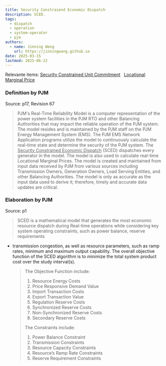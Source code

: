 ```yaml
---
title: Security Constraiend Economic Dispatch
description: SCED.
tags:
  - dispatch
  - operation
  - system-operator
  - pjm
authors:
  - name: Jinning Wang
    url: https://jinningwang.github.io
date: 2025-03-15
lastmod: 2025-06-22
---
```


Relevante items: [Security Constrained Unit Commitment](/wiki/security-constrained-unit-commitment) &nbsp; [Locational Marginal Price](/wiki/locational-marginal-price)

### Definition by PJM

Source: <d-cite key="pjm2024m3"></d-cite> p17, Revision 67

> PJM's Real-Time Reliability Model is a computer representation of the power system facilities in the PJM RTO and other Balancing Authorities that may impact the reliable operation of the PJM system.
> The model resides and is maintained by the PJM staff on the PJM Energy Management System (EMS).
> The PJM EMS Network Application programs utilize the model to continuously calculate the real-time state and determine the security of the PJM system.
> The <u>Security Constrained Economic Dispatch</u> (SCED) dispatches every generator in the model.
> The model is also used to calculate real-time Locational Marginal Prices.
> The model is created and maintained from input data received by PJM from various sources including Transmission Owners, Generation Owners, Load Serving Entities, and other Balancing Authorities.
> The model is only as accurate as the input data used to derive it; therefore, timely and accurate data updates are critical.

### Elaboration by PJM

Source: <d-cite key="pjm2022cooptimization"></d-cite> p1

> SCED is a mathematical model that generates the most economic resource dispatch during Real-time operations while considering key system operating constraints, such as power balance, reserve requirements

- transmission congestion, as well as resource parameters, such as ramp rates, minimum and maximum output capability. The overall objective function of the SCED algorithm is to minimize the total system product cost over the study interval(s).
  > The Objective Function include:
  >
  > 1. Resource Energy Costs
  > 2. Price Responsive Demand Value
  > 3. Import Transaction Costs
  > 4. Export Transaction Value
  > 5. Regulation Reserve Costs
  > 6. Synchronized Reserve Costs
  > 7. Non-Synchronized Reserve Costs
  > 8. Secondary Reserve Costs
  >
  > The Constraints include:
  >
  > 1. Power Balance Constraint
  > 2. Transmission Constraints
  > 3. Resource Capacity Constraints
  > 4. Resource’s Ramp Rate Constraints
  > 5. Reserve Requirement Constraints
